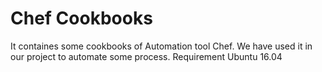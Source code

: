# Chef Cookbooks

It containes some cookbooks of Automation tool Chef. We have used it in our project to automate some process. 
Requirement Ubuntu 16.04
